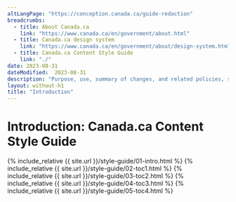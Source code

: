 ```yaml
---
altLangPage: "https://conception.canada.ca/guide-redaction"
breadcrumbs:
  - title: About Canada.ca
    link: "https://www.canada.ca/en/government/about.html"
  - title: Canada.ca design system
    link: "https://www.canada.ca/en/government/about/design-system.html"
  - title: Canada.ca Content Style Guide
    link: "./"    
date: 2023-08-31
dateModified:  2023-08-31
description: "Purpose, use, summary of changes, and related policies, standards and procedures of the Canada.ca Content Style Guide"
layout: without-h1
title: "Introduction"
---
```

<h1 property="name" id="wb-cont" dir="ltr"><span class="stacked"><span>Introduction</span>: <span>Canada.ca Content Style Guide</span></span></h1>
<!-- Intro START id="intro" -->
{% include_relative {{ site.url }}/style-guide/01-intro.html %} 
<!-- Intro of changes END --> 
<!-- Summary of changes START id="toc1" --> 
{% include_relative {{ site.url }}/style-guide/02-toc1.html %} 
<!-- Summary of changes END --> 
<!-- Purpose START id="toc2" --> 
{% include_relative {{ site.url }}/style-guide/03-toc2.html %} 
<!--Purpose END --> 
<!-- Use of the style guide START id="toc3" --> 
{% include_relative {{ site.url }}/style-guide/04-toc3.html %} 
<!-- Use of the style guide END --> 
<!-- Related policies, standards and procedures START id="toc4" --> 
{% include_relative {{ site.url }}/style-guide/05-toc4.html %} 
<!-- Related policies, standards and procedures of changes END --> 
